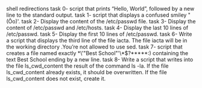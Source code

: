 shell redirections
task 0- script that prints “Hello, World”, followed by a new line to the standard output.
task 1- script that displays a confused smiley "(Ôo)'.
task 2- Display the content of the /etc/passwd file.
task 3- Display the content of /etc/passwd and /etc/hosts.
task 4- Display the last 10 lines of /etc/passwd.
task 5- Display the first 10 lines of /etc/passwd.
task 6- Write a script that displays the third line of the file iacta.
	The file iacta will be in the working directory
		.You’re not allowed to use sed.
task 7- script that creates a file named exactly \*\\'"Best School"\'\\*$\?\*\*\*\*\*:) containing the text Best School ending by a new line.
task 8- Write a script that writes into the file ls_cwd_content the result of the command ls -la. If the file ls_cwd_content already exists, it should be overwritten. If the file ls_cwd_content does not exist, create it.

